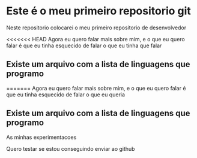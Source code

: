 # Este é o meu primeiro repositorio git

Neste repositorio colocarei o meu primeiro repositorio de desenvolvedor 

<<<<<<< HEAD
Agora eu quero falar mais sobre mim, e o que eu quero falar é que 
eu tinha esquecido de falar o que eu tinha que falar 

## Existe um arquivo com a lista de linguagens que programo
=======
Agora eu quero falar mais sobre mim, e o que eu quero falar é que
eu tinha esquecido de falar o que eu queria

## Existe um arquivo com a lista de linguagens que programo

As minhas experimentacoes

Quero testar se estou conseguindo enviar ao github